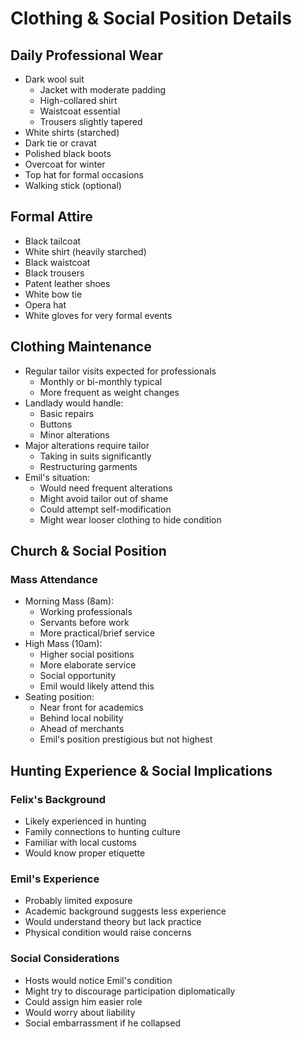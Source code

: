 # Clothing & Social Position Details

## Daily Professional Wear
- Dark wool suit
  - Jacket with moderate padding
  - High-collared shirt
  - Waistcoat essential
  - Trousers slightly tapered
- White shirts (starched)
- Dark tie or cravat
- Polished black boots
- Overcoat for winter
- Top hat for formal occasions
- Walking stick (optional)

## Formal Attire
- Black tailcoat
- White shirt (heavily starched)
- Black waistcoat
- Black trousers
- Patent leather shoes
- White bow tie
- Opera hat
- White gloves for very formal events

## Clothing Maintenance
- Regular tailor visits expected for professionals
  - Monthly or bi-monthly typical
  - More frequent as weight changes
- Landlady would handle:
  - Basic repairs
  - Buttons
  - Minor alterations
- Major alterations require tailor
  - Taking in suits significantly
  - Restructuring garments
- Emil's situation:
  - Would need frequent alterations
  - Might avoid tailor out of shame
  - Could attempt self-modification
  - Might wear looser clothing to hide condition

## Church & Social Position

### Mass Attendance
- Morning Mass (8am):
  - Working professionals
  - Servants before work
  - More practical/brief service
- High Mass (10am):
  - Higher social positions
  - More elaborate service
  - Social opportunity
  - Emil would likely attend this
- Seating position:
  - Near front for academics
  - Behind local nobility
  - Ahead of merchants
  - Emil's position prestigious but not highest

## Hunting Experience & Social Implications

### Felix's Background
- Likely experienced in hunting
- Family connections to hunting culture
- Familiar with local customs
- Would know proper etiquette

### Emil's Experience
- Probably limited exposure
- Academic background suggests less experience
- Would understand theory but lack practice
- Physical condition would raise concerns

### Social Considerations
- Hosts would notice Emil's condition
- Might try to discourage participation diplomatically
- Could assign him easier role
- Would worry about liability
- Social embarrassment if he collapsed 